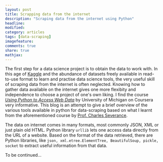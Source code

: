 ```yaml
---
layout: post
title: Scrapping data from the internet 
description: "Scraping data from the internet using Python"
headline:
modified: 
category: articles
tags: [data-scraping]
imagefeature: 
comments: true
share: true
mathjax:
---
```

The first step for a data science project is to obtain the data to work with. 
In this age of [Kaggle](https://www.kaggle.com/) and the abundance of datasets freely available in read-to-use format to learn and practise 
data science tools, the very useful skill of scraping data from the internet is often neglected.
Knowing how to gather data available on the internet gives one more flexibity and independence to choose a project of one's own liking. I find the course [*Using Python to Access Web Data*](https://www.coursera.org/learn/python-network-data) by University of Michigan on Coursera very informative. This blog is an attempt to give a brief overview of the various tools available in python for data-scraping based on what I learnt from the aforementioned course by [Prof. Charles Severance](http://www.dr-chuck.com/).

The data on internet comes in many formats, most commonly JSON, XML or just plain old HTML. Python library `urllib` lets one access data directly from the URL of a website. Based on the format of the data retrieved, there are Python libraries, like `json, xml.etree.ElementTree, BeautifulSoup, pickle, socket` to extract useful information from that data.

To be continued...
